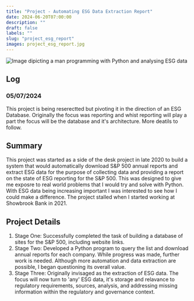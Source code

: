 ```yaml
---
title: "Project - Automating ESG Data Extraction Report"
date: 2024-06-20T07:00:00
description: ""
draft: false
labels: ""
slug: "project_esg_report"
images: project_esg_report.jpg
---
```

<!-- {{< figure src="../../images/python_esg.jpg" title="An elephant at sunset" >}} -->

<p><img class="preview" src="../../images/python_esg.jpg" alt="Image dipicting a man programming with Python and analysing ESG data"></p>

## Log

 ### <span class="date">05/07/2024</span>
 
 This project is being reserectted but pivoting it in the direction of an ESG Database. Originally the focus was reporting and whist reporting will play a part the focus will be the database and it's architecture.  More deatils to follow.

## Summary

This project was started as a side of the desk project in late 2020 to build a system that would automatically download S&P 500 annual reports and extract ESG data for the purpose of collecting data and providing a report on the state of ESG reporting for the S&P 500.  This was designed to give me exposre to real world problems that I would try and solve with Python.  With ESG data being increasing important I was interested to see how I could make a difference. The project stalled when I started working at Showbrook Bank in 2021.

## Project Details

1. Stage One: Successfully completed the task of building a database of sites for the S&P 500, including website links.
2. Stage Two: Developed a Python program to query the list and download annual reports for each company. While progress was made, further work is needed. Although more automation and data extraction are possible, I began questioning its overall value.
3. Stage Three: Originally invisaged as the extraction of ESG data. The focus will now turn to 'any' ESG data, it's storage and relavance to regulatory requirements, sources, analysis, and addressing missing information within the regulatory and governance context.



